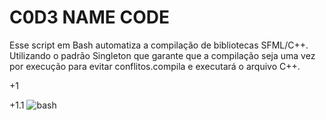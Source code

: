 # C0D3 NAME CODE


Esse script em Bash automatiza a compilação de bibliotecas SFML/C++. Utilizando o padrão Singleton que garante que a compilação seja uma vez por execução para evitar conflitos.compila e executará o arquivo C++.

+1

+1.1
![bash](https://img.shields.io/badge/GNU%20Bash-4EAA25.svg?style=for-the-badge&logo=GNU-Bash&logoColor=white)

